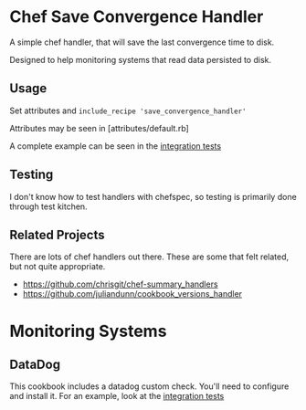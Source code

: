 # Chef Save Convergence Handler

A simple chef handler, that will save the last convergence time to disk.

Designed to help monitoring systems that read data persisted to disk.

## Usage

Set attributes and `include_recipe 'save_convergence_handler'`

Attributes may be seen in [attributes/default.rb]

A complete example can be seen in the [integration tests](test/cookbooks/save_convergence_handler_test/recipes/filters.rb)

## Testing

I don't know how to test handlers with chefspec, so testing is
primarily done through test kitchen.

## Related Projects

There are lots of chef handlers out there. These are some that felt
related, but not quite appropriate.

* https://github.com/chrisgit/chef-summary_handlers
* https://github.com/juliandunn/cookbook_versions_handler

# Monitoring Systems

## DataDog

This cookbook includes a datadog custom check. You'll need to
configure and install it. For an example, look at the [integration tests](test/cookbooks/datadog_test/recipes/default.rb)
